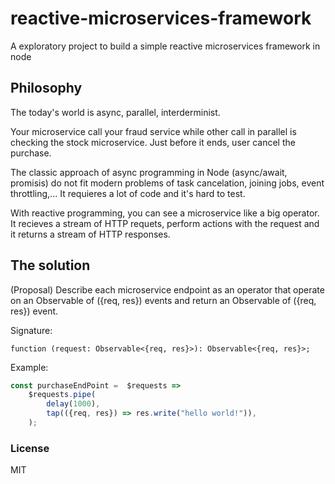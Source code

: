 # reactive-microservices-framework
A exploratory project to build a simple reactive microservices framework in node

## Philosophy
The today's world is async, parallel, interderminist. 

Your microservice call your fraud service while other call in parallel is checking the stock microservice. Just before it ends, user cancel the purchase.

The classic approach of async programming in Node (async/await, promisis) do
 not fit modern problems of task cancelation, joining jobs, event throttling,... It requieres a lot of code and it's hard to test.
 
 With reactive programming, you can see a microservice like a big operator. It recieves a stream of HTTP requets, perform actions with the request and it returns a stream of HTTP responses.
 
 ## The solution
 
 (Proposal) Describe each microservice endpoint as an operator that operate on an Observable of ({req, res}) events and return an Observable of ({req, res}) event.
 
 Signature:
 
 ```
 function (request: Observable<{req, res}>): Observable<{req, res}>;
 ```
 
 Example:
 
```javascript
const purchaseEndPoint =  $requests =>
	$requests.pipe(
		delay(1000),
		tap(({req, res}) => res.write("hello world!")),
	);
```
 
 ### License
 
 MIT